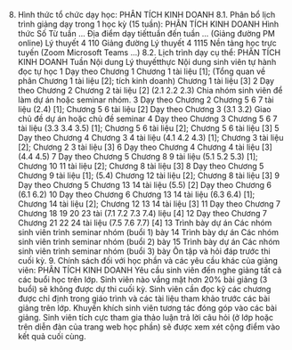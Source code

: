 8. Hình thức tổ chức dạy học: PHÂN TÍCH KINH DOANH
8.1. Phân bổ lịch trình giảng dạy trong 1 học kỳ (15 tuần): PHÂN TÍCH KINH DOANH Hình thức Số Từ tuần ... Địa điểm dạy tiếttuần đến tuần ... (Giảng đường PM online) Lý thuyết 4 110 Giảng đường Lý thuyết 4 1115 Nền tảng học trực tuyến (Zoom Microsoft Teams ...) 8.2. Lịch trình dạy cụ thể: PHÂN TÍCH KINH DOANH Tuần Nội dung Lý thuyếtthực Nội dung sinh viên tự hành đọc tự học 1 Dạy theo Chương 1 Chương 1 tài liệu \[1\]; (Tổng quan về phân Chương 1 tài liệu \[2\]; tích kinh doanh) Chương 1 tài liệu \[3\] 2 Dạy theo Chương 2 Chương 2 tài liệu \[2\] (2.1 2.2 2.3) Chia nhóm sinh viên để làm dự án hoặc seminar nhóm. 3 Dạy theo Chương 2 Chương 5 6 7 tài liệu (2.4) \[1\]; Chương 5 6 tài liệu \[2\] Dạy theo Chương 3 (3.1 3.2) Giao chủ đề dự án hoặc chủ đề seminar 4 Dạy theo Chương 3 Chương 5 6 7 tài liệu (3.3 3.4 3.5) \[1\]; Chương 5 6 tài liệu \[2\]; Chương 5 6 tài liệu \[3\] 5 Dạy theo Chương 4 Chương 3 4 tài liệu (4.1 4.2 4.3) \[1\]; Chương 3 tài liệu \[2\]; Chương 2 3 tài liệu \[3\] 6 Dạy theo Chương 4 Chương 4 tài liệu \[3\] (4.4 4.5) 7 Dạy theo Chương 5 Chương 8 9 tài liệu (5.1 5.2 5.3) \[1\]; Chương 10 11 tài liệu \[2\]; Chương 8 tài liệu \[3\] 8 Dạy theo Chương 5 Chương 9 tài liệu \[1\]; (5.4) Chương 12 tài liệu \[2\]; Chương 8 tài liệu \[3\] 9 Dạy theo Chương 5 Chương 13 14 tài liệu (5.5) \[2\] Dạy theo Chương 6 (6.1 6.2) 10 Dạy theo Chương 6 Chương 13 14 tài liệu (6.3 6.4) \[1\]; Chương 14 tài liệu \[2\]; Chương 12 13 14 tài liệu \[3\] 11 Dạy theo Chương 7 Chương 18 19 20 23 tài (7.1 7.2 7.3 7.4) liệu \[4\] 12 Dạy theo Chương 7 Chương 21 22 24 tài liệu (7.5 7.6 7.7) \[4\] 13 Trình bày dự án Các nhóm sinh viên trình seminar nhóm (buổi 1) bày 14 Trình bày dự án Các nhóm sinh viên trình seminar nhóm (buổi 2) bày 15 Trình bày dự án Các nhóm sinh viên trình seminar nhóm (buổi 3) bày Ôn tập và hỏi đáp trước thi cuối kỳ. 9. Chính sách đối với học phần và các yêu cầu khác của giảng viên: PHÂN TÍCH KINH DOANH Yêu cầu sinh viên đến nghe giảng tất cả các buổi học trên lớp. Sinh viên nào vắng mặt hơn 20% bài giảng (3 buổi) sẽ không được dự thi cuối kỳ. Sinh viên cần đọc kỹ các chương được chỉ định trong giáo trình và các tài liệu tham khảo trước các bài giảng trên lớp. Khuyến khích sinh viên tương tác đóng góp vào các bài giảng. Sinh viên tích cực tham gia thảo luận trả lời câu hỏi (ở lớp hoặc trên diễn đàn của trang web học phần) sẽ được xem xét cộng điểm vào kết quả cuối cùng.
